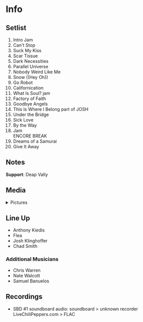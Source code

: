 # Info

## Setlist

1. Intro Jam
2. Can't Stop
3. Suck My Kiss
4. Scar Tissue
5. Dark Necessities
6. Parallel Universe
7. Nobody Weird Like Me
8. Snow ((Hey Oh))
9. Go Robot
10. Californication
11. What Is Soul? jam
12. Factory of Faith
13. Goodbye Angels
14. This Is Where I Belong part of JOSH
15. Under the Bridge
16. Sick Love
17. By the Way
18. Jam
<br> ENCORE BREAK
19. Dreams of a Samurai
20. Give It Away

## Notes

**Support**: Deap Vally

## Media 

<details>
  <summary>Pictures</summary>
  <!--<img alt="Setlist" title="Setlist" src="_.jpg" height="200" />
  <img alt="Clipping" title="Clipping" src="_.jpg" height="200" />
  <img alt="Flyer" title="Flyer" src="_.jpg" height="200" />-->
</details>

## Line Up

* Anthony Kiedis
* Flea
* Josh Klinghoffer
* Chad Smith

### Additional Musicians

* Chris Warren  
* Nate Walcott  
* Samuel Banuelos

## Recordings

* SBD #1 soundboard audio: soundboard > unknown recorder LiveChiliPeppers.com > FLAC